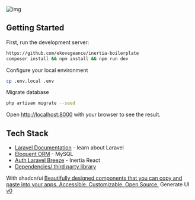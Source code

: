 
![img](https://github.com/ekovegeance/laravel-templates/blob/main/laravel-template.png)
## Getting Started

First, run the development server:

```bash
https://github.com/ekovegeance/inertia-boilerplate
composer install && npm install && npm run dev
```
Configure your local environment
```bash
cp .env.local .env
```
Migrate database
```bash
php artisan migrate --seed
```

Open [http://localhost:8000](http://localhost:8000) with your browser to see the result.

## Tech Stack

- [Laravel Documentation](https://laravel.com/docs/11.x) - learn about Laravel
- [Eloquent ORM](https://laravel.com/docs/11.x/eloquent) - MySQL
- [Auth Laravel Breeze](https://laravel.com/docs/11.x/starter-kits#laravel-breeze) - Inertia React
- [Dependencies/ third party library](https://github.com/ekovegeance/laravel-templates/blob/main/package.json)

With shadcn/ui [Beautifully designed components that you can copy and paste into your apps. Accessible. Customizable. Open Source.](https://ui.shadcn.com/) 
Generate UI [v0](https://v0.dev/https://v0.dev/)


